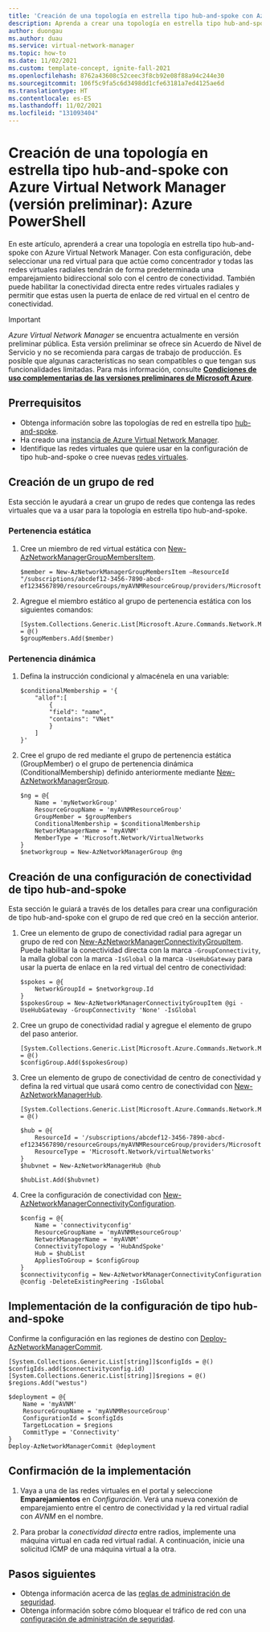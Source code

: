 ```yaml
---
title: 'Creación de una topología en estrella tipo hub-and-spoke con Azure Virtual Network Manager (versión preliminar): Azure PowerShell'
description: Aprenda a crear una topología en estrella tipo hub-and-spoke con Azure Virtual Network Manager mediante Azure PowerShell.
author: duongau
ms.author: duau
ms.service: virtual-network-manager
ms.topic: how-to
ms.date: 11/02/2021
ms.custom: template-concept, ignite-fall-2021
ms.openlocfilehash: 8762a43608c52ceec3f8cb92e08f88a94c244e30
ms.sourcegitcommit: 106f5c9fa5c6d3498dd1cfe63181a7ed4125ae6d
ms.translationtype: HT
ms.contentlocale: es-ES
ms.lasthandoff: 11/02/2021
ms.locfileid: "131093404"
---
```

# <a name="create-a-hub-and-spoke-topology-with-azure-virtual-network-manager-preview---azure-powershell"></a>Creación de una topología en estrella tipo hub-and-spoke con Azure Virtual Network Manager (versión preliminar): Azure PowerShell

En este artículo, aprenderá a crear una topología en estrella tipo hub-and-spoke con Azure Virtual Network Manager. Con esta configuración, debe seleccionar una red virtual para que actúe como concentrador y todas las redes virtuales radiales tendrán de forma predeterminada una emparejamiento bidireccional solo con el centro de conectividad. También puede habilitar la conectividad directa entre redes virtuales radiales y permitir que estas usen la puerta de enlace de red virtual en el centro de conectividad.

> [!IMPORTANT]
> *Azure Virtual Network Manager* se encuentra actualmente en versión preliminar pública.
> Esta versión preliminar se ofrece sin Acuerdo de Nivel de Servicio y no se recomienda para cargas de trabajo de producción. Es posible que algunas características no sean compatibles o que tengan sus funcionalidades limitadas.
> Para más información, consulte [**Condiciones de uso complementarias de las versiones preliminares de Microsoft Azure**](https://azure.microsoft.com/support/legal/preview-supplemental-terms/).

## <a name="prerequisites"></a>Prerrequisitos

* Obtenga información sobre las topologías de red en estrella tipo [hub-and-spoke](concept-connectivity-configuration.md#hub-and-spoke-topology).
* Ha creado una [instancia de Azure Virtual Network Manager](create-virtual-network-manager-powershell.md#create-virtual-network-manager).
* Identifique las redes virtuales que quiere usar en la configuración de tipo hub-and-spoke o cree nuevas [redes virtuales](../virtual-network/quick-create-powershell.md). 

## <a name="create-a-network-group"></a>Creación de un grupo de red

Esta sección le ayudará a crear un grupo de redes que contenga las redes virtuales que va a usar para la topología en estrella tipo hub-and-spoke.

### <a name="static-membership"></a>Pertenencia estática

1. Cree un miembro de red virtual estática con [New-AzNetworkManagerGroupMembersItem](/powershell/module/az.network/new-aznetworkmanagergroupmembersitem).

    ```azurepowershell-interactive
    $member = New-AzNetworkManagerGroupMembersItem –ResourceId "/subscriptions/abcdef12-3456-7890-abcd-ef1234567890/resourceGroups/myAVNMResourceGroup/providers/Microsoft.Network/virtualNetworks/VNetA"
    ```

1. Agregue el miembro estático al grupo de pertenencia estática con los siguientes comandos:

    ```azurepowershell-interactive
    [System.Collections.Generic.List[Microsoft.Azure.Commands.Network.Models.NetworkManager.PSNetworkManagerGroupMembersItem]]$groupMembers = @()  
    $groupMembers.Add($member)
    ```

### <a name="dynamic-membership"></a>Pertenencia dinámica

1. Defina la instrucción condicional y almacénela en una variable:

    ```azurepowershell-interactive
    $conditionalMembership = '{ 
        "allof":[ 
            { 
            "field": "name", 
            "contains": "VNet" 
            } 
        ] 
    }' 
    ```

1. Cree el grupo de red mediante el grupo de pertenencia estática (GroupMember) o el grupo de pertenencia dinámica (ConditionalMembership) definido anteriormente mediante [New-AzNetworkManagerGroup](/powershell/module/az.network/new-aznetworkmanagergroup).

    ```azurepowershell-interactive
    $ng = @{
        Name = 'myNetworkGroup'
        ResourceGroupName = 'myAVNMResourceGroup'
        GroupMember = $groupMembers
        ConditionalMembership = $conditionalMembership
        NetworkManagerName = 'myAVNM'
        MemberType = 'Microsoft.Network/VirtualNetworks
    }
    $networkgroup = New-AzNetworkManagerGroup @ng
    ```

## <a name="create-a-hub-and-spoke-connectivity-configuration"></a>Creación de una configuración de conectividad de tipo hub-and-spoke

Esta sección le guiará a través de los detalles para crear una configuración de tipo hub-and-spoke con el grupo de red que creó en la sección anterior.

1. Cree un elemento de grupo de conectividad radial para agregar un grupo de red con [New-AzNetworkManagerConnectivityGroupItem](/powershell/module/az.network/new-aznetworkmanagerconnectivitygroupitem). Puede habilitar la conectividad directa con la marca `-GroupConnectivity`, la malla global con la marca `-IsGlobal` o la marca `-UseHubGateway` para usar la puerta de enlace en la red virtual del centro de conectividad:

    ```azurepowershell-interactive
    $spokes = @{
        NetworkGroupId = $networkgroup.Id
    }
    $spokesGroup = New-AzNetworkManagerConnectivityGroupItem @gi -UseHubGateway -GroupConnectivity 'None' -IsGlobal
    ```

1. Cree un grupo de conectividad radial y agregue el elemento de grupo del paso anterior.

    ```azurepowershell-interactive
    [System.Collections.Generic.List[Microsoft.Azure.Commands.Network.Models.NetworkManager.PSNetworkManagerConnectivityGroupItem]]$configGroup = @()
    $configGroup.Add($spokesGroup) 
    ```

1. Cree un elemento de grupo de conectividad de centro de conectividad y defina la red virtual que usará como centro de conectividad con [New-AzNetworkManagerHub](/powershell/module/az.network/new-aznetworkmanagerhub).

    ```azurepowershell-interactive
    [System.Collections.Generic.List[Microsoft.Azure.Commands.Network.Models.NetworkManager.PSNetworkManagerHub]]$hubList = @()
    
    $hub = @{
        ResourceId = '/subscriptions/abcdef12-3456-7890-abcd-ef1234567890/resourceGroups/myAVNMResourceGroup/providers/Microsoft.Network/virtualNetworks/VNetA'
        ResourceType = 'Microsoft.Network/virtualNetworks'
    } 
    $hubvnet = New-AzNetworkManagerHub @hub

    $hubList.Add($hubvnet)
    ```

1. Cree la configuración de conectividad con [New-AzNetworkManagerConnectivityConfiguration](/powershell/module/az.network/new-aznetworkmanagerconnectivityconfiguration).

    ```azurepowershell-interactive
    $config = @{
        Name = 'connectivityconfig'
        ResourceGroupName = 'myAVNMResourceGroup'
        NetworkManagerName = 'myAVNM'
        ConnectivityTopology = 'HubAndSpoke'
        Hub = $hubList
        AppliesToGroup = $configGroup
    }
    $connectivityconfig = New-AzNetworkManagerConnectivityConfiguration @config -DeleteExistingPeering -IsGlobal
     ```

## <a name="deploy-the-hub-and-spoke-configuration"></a>Implementación de la configuración de tipo hub-and-spoke

Confirme la configuración en las regiones de destino con [Deploy-AzNetworkManagerCommit](/powershell/module/az.network/deploy-aznetworkmanagercommit).

```azurepowershell-interactive
[System.Collections.Generic.List[string]]$configIds = @()  
$configIds.add($connectivityconfig.id) 
[System.Collections.Generic.List[string]]$regions = @()   
$regions.Add("westus")     

$deployment = @{
    Name = 'myAVNM'
    ResourceGroupName = 'myAVNMResourceGroup'
    ConfigurationId = $configIds
    TargetLocation = $regions
    CommitType = 'Connectivity'
}
Deploy-AzNetworkManagerCommit @deployment
```

## <a name="confirm-deployment"></a>Confirmación de la implementación

1. Vaya a una de las redes virtuales en el portal y seleccione **Emparejamientos** en *Configuración*. Verá una nueva conexión de emparejamiento entre el centro de conectividad y la red virtual radial con *AVNM* en el nombre.

1. Para probar la *conectividad directa* entre radios, implemente una máquina virtual en cada red virtual radial. A continuación, inicie una solicitud ICMP de una máquina virtual a la otra.

## <a name="next-steps"></a>Pasos siguientes

- Obtenga información acerca de las [reglas de administración de seguridad](concept-security-admins.md).
- Obtenga información sobre cómo bloquear el tráfico de red con una [configuración de administración de seguridad](how-to-block-network-traffic-powershell.md).
